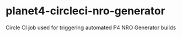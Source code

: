 # planet4-circleci-nro-generator
Circle CI job used for triggering automated P4 NRO Generator builds
